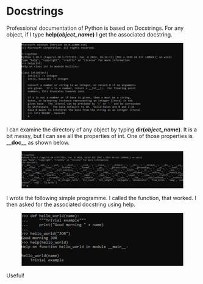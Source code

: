 # Docstrings

Professional documentation of Python is based on Docstrings. For any object, if I type **help(**_**object\_name**_**)** I get the associated docstring.

<figure><img src="../.gitbook/assets/image.png" alt=""><figcaption></figcaption></figure>

I can examine the directory of any object by typing **dir(**_**object\_name**_**)**. It is a bit messy, but I can see all the properties of int. One of those properties is **\_\_doc\_\_** as shown below.

<figure><img src="../.gitbook/assets/image (1).png" alt=""><figcaption></figcaption></figure>

I wrote the following simple programme. I called the function, that worked. I then asked for the associated docstring using help.

<figure><img src="../.gitbook/assets/image (2).png" alt=""><figcaption></figcaption></figure>

Useful!
